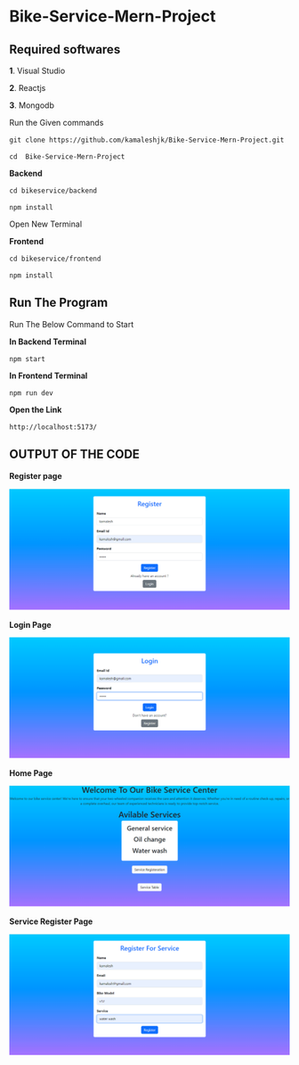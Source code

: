 # Bike-Service-Mern-Project
## Required softwares
**1**. Visual Studio

**2**. Reactjs
 
**3**. Mongodb



Run the Given commands

```
git clone https://github.com/kamaleshjk/Bike-Service-Mern-Project.git
```

```
cd  Bike-Service-Mern-Project

```



**Backend**

```
cd bikeservice/backend
```

```install
npm install
```
Open New Terminal

**Frontend**

```cd
cd bikeservice/frontend
```

```install
npm install
```

## Run The Program

Run The Below Command to Start

**In Backend Terminal**

```cd
npm start
```

**In Frontend Terminal**

```cd
npm run dev
```

**Open the Link**

```link
http://localhost:5173/
```
## OUTPUT OF THE CODE

**Register page**

![alt text](https://github.com/kamaleshjk/Bike-Service-Mern-Project/blob/main/images/Screenshot%202023-10-18%20171746.png
 "Logo Title Text 1")

 **Login Page**

 ![alt text](https://github.com/kamaleshjk/Bike-Service-Mern-Project/blob/main/images/Screenshot%202023-10-18%20171803.png
 "Logo Title Text 1")

 **Home Page**

 ![alt text](https://github.com/kamaleshjk/Bike-Service-Mern-Project/blob/main/images/Screenshot%202023-10-18%20171823.png
 "Logo Title Text 1")

 **Service Register Page**

 ![alt text](https://github.com/kamaleshjk/Bike-Service-Mern-Project/blob/main/images/Screenshot%202023-10-18%20171854.png
 "Logo Title Text 1")

